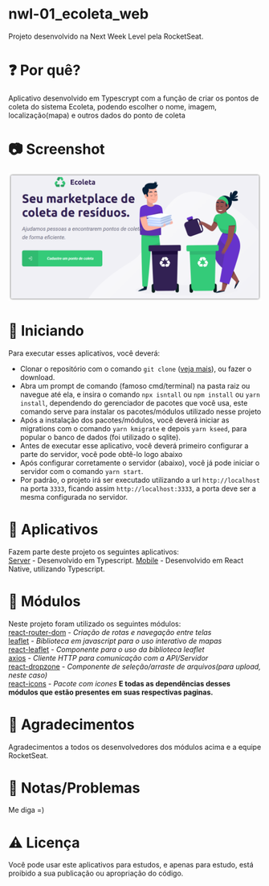 # nwl-01_ecoleta_web
Projeto desenvolvido na Next Week Level pela RocketSeat.

# :question: Por quê? 
Aplicativo desenvolvido em Typescrypt com a função de criar os pontos de coleta do sistema Ecoleta, podendo escolher o nome, imagem, localização(mapa) e outros dados do ponto de coleta </br>

# :camera: Screenshot
![Screenshot](https://github.com/diegodls/nwl-01_ecoleta_web/blob/asset/web_asset_git.png?raw=true)</br>

# :rocket: Iniciando
Para executar esses aplicativos, você deverá:

* Clonar o repositório com o comando `git clone` ([veja mais](https://help.github.com/pt/github/creating-cloning-and-archiving-repositories/cloning-a-repository)), ou fazer o download.
* Abra um prompt de comando (famoso cmd/terminal) na pasta raiz ou navegue até ela, e insira o comando `npx isntall` ou `npm install` ou `yarn install`, dependendo do gerenciador de pacotes que você usa, este comando serve para instalar os pacotes/módulos utilizado nesse projeto
* Após a instalação dos pacotes/módulos, você deverá iniciar as migrations com o comando `yarn kmigrate` e depois `yarn kseed`, para popular o banco de dados (foi utilizado o sqlite).
* Antes de executar esse aplicativo, você deverá primeiro configurar a parte do servidor, você pode obtê-lo logo abaixo
* Após configurar corretamente o servidor (abaixo), você já pode iniciar o servidor com o comando `yarn start`.
* Por padrão, o projeto irá ser executado utilizando a url `http://localhost` na porta `3333`, ficando assim `http://localhost:3333`, a porta deve ser a mesma configurada no servidor.

# :hammer: Aplicativos
Fazem parte deste projeto os seguintes aplicativos: </br>
[Server](https://github.com/diegodls/nwl-01_ecoleta_server/tree/master) - Desenvolvido em Typescript.
[Mobile](https://github.com/diegodls/nwl-01_ecoleta_mobile) - Desenvolvido em React Native, utilizando Typescript. </br>

# :nut_and_bolt: Módulos
Neste projeto foram utilizado os seguintes módulos:</br>
[react-router-dom](https://reacttraining.com/react-router/web/guides/quick-start) - *Criação de rotas e navegação entre telas*</br>
[leaflet](https://leafletjs.com/) - *Biblioteca em javascript para o uso interativo de mapas*</br>
[react-leaflet](https://react-leaflet.js.org/) - *Componente para o uso da biblioteca leaflet*</br>
[axios](https://github.com/axios/axios) - *Cliente HTTP para comunicação com a API/Servidor*</br>
[react-dropzone](https://github.com/react-dropzone/react-dropzone) - *Componente de seleção/arraste de arquivos(para upload, neste caso)*</br>
[react-icons](https://github.com/react-icons/react-icons) - *Pacote com icones*
**E todas as dependências desses módulos que estão presentes em suas respectivas paginas.**

# :clap: Agradecimentos
Agradecimentos a todos os desenvolvedores dos módulos acima e a equipe RocketSeat.

# :rotating_light: Notas/Problemas
Me diga =)

# :warning: Licença
Você pode usar este aplicativos para estudos, e apenas para estudo, está proibido a sua publicação ou apropriação do código.
